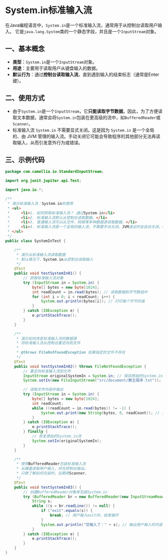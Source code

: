 # System.in标准输入流

在Java编程语言中，`System.in`是一个标准输入流，通常用于从控制台读取用户输入。
它是`java.lang.System`类的一个静态字段，并且是一个`InputStream`对象。

## 一、基本概念

- **类型**：`System.in`是一个`InputStream`对象。
- **用途**：主要用于读取用户从键盘输入的数据。
- **默认行为**：通过**控制台读取输入流**，直到遇到输入的结束标志（通常是Enter键）。

## 二、使用方式

- 由于`System.in`是一个`InputStream`，它**只能读取字节数据**。因此，为了方便读取文本数据，通常会将`System.in`包装在更高级的流中，如`BufferedReader`或`Scanner`。
- 标准输入流 `System.in` 不需要显式关闭。这是因为 `System.in` 是一个全局的、由 JVM 管理的输入流。手动关闭它可能会导致程序的其他部分无法再读取输入，从而引发意外行为或错误。

## 三、示例代码

```java
package com.camellia.io.StandardInputStream;

import org.junit.jupiter.api.Test;

import java.io.*;

/**
 * 演示标准输入流：System.in的使用
 * <ul>
 *     <li>1. 如何获取标准输入流？ 通过System.in</li>
 *     <li>2. 标准输入流默认从控制台读取数据。</li>
 *     <li>3. 普通输入流可以从文件、网络等多种数据源读取数据。</li>
 *     <li>4. 标准输入流是一个全局的输入流，不需要手动关闭。JVM退出时会自动关闭。</li>
 * </ul>
 */
public class SystemInTest {

    /**
     * 演示从标准输入流读取数据
     * 默认情况下，System.in从控制台读取输入
     */
    @Test
    public void testSystemIn01() {
        // 获取标准输入流对象
        try (InputStream in = System.in) {
            byte[] bytes = new byte[1024];
            int readCount = in.read(bytes); // 读取数据到字节数组中
            for (int i = 0; i < readCount; i++) {
                System.out.println(bytes[i]); // 打印每个字节的值
            }
        } catch (IOException e) {
            e.printStackTrace();
        }
    }

    /**
     * 演示如何改变标准输入流的数据源
     * 将标准输入流从控制台重定向到文件
     *
     * @throws FileNotFoundException 如果指定的文件不存在
     */
    @Test
    public void testSystemIn02() throws FileNotFoundException {
        // 重定向标准输入流到文件
        InputStream originalSystemIn = System.in; // 保存原始的System.in流
        System.setIn(new FileInputStream("src/document/滕王阁序.txt"));

        // 读取文件内容并输出
        try (InputStream in = System.in) {
            byte[] bytes = new byte[1024];
            int readCount;
            while ((readCount = in.read(bytes)) != -1) {
                System.out.print(new String(bytes, 0, readCount)); // 打印读取的内容
            }
        } catch (IOException e) {
            e.printStackTrace();
        } finally {
            // 恢复原始的System.in流
            System.setIn(originalSystemIn);
        }
    }

    /**
     * 使用BufferedReader包装标准输入流
     * 从键盘读取用户输入，并在控制台输出。
     * 只做了解如何包装的，后期用Scanner。
     */
    @Test
    public void testSystemIn03() {
        // 创建BufferedReader对象来包装System.in
        try (BufferedReader br = new BufferedReader(new InputStreamReader(System.in))) {
            String s;
            while ((s = br.readLine()) != null) {
                if ("exit".equals(s)) {
                    break; // 用户输入exit时，结束循环
                }
                System.out.println("您输入了：" + s); // 输出用户输入的内容
            }
        } catch (IOException e) {
            e.printStackTrace();
        }
    }
}

```